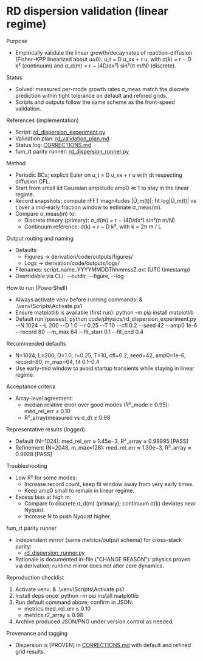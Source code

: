 # RD dispersion validation (linear regime)

Purpose
- Empirically validate the linear growth/decay rates of reaction–diffusion (Fisher–KPP linearized about u≈0):
  u_t = D u_xx + r u, with σ(k) = r − D k² (continuum) and σ_d(m) = r − (4D/dx²) sin²(π m/N) (discrete).

Status
- Solved: measured per-mode growth rates σ_meas match the discrete prediction within tight tolerance on default and refined grids.
- Scripts and outputs follow the same scheme as the front-speed validation.

References (implementation)
- Script: [rd_dispersion_experiment.py](code/physics/rd_dispersion_experiment.py:1)
- Validation plan: [rd_validation_plan.md](rd_validation_plan.md:1)
- Status log: [CORRECTIONS.md](computational_proofs/CORRECTIONS.md:1)
- fum_rt parity runner: [rd_dispersion_runner.py](Prometheus_FUVDM/fum_rt/physics/rd_dispersion_runner.py:1)

Method
- Periodic BCs; explicit Euler on u_t = D u_xx + r u with dt respecting diffusion CFL.
- Start from small iid Gaussian amplitude amp0 ≪ 1 to stay in the linear regime.
- Record snapshots; compute rFFT magnitudes |Û_m(t)|; fit log|Û_m(t)| vs t over a mid-early fraction window to estimate σ_meas(m).
- Compare σ_meas(m) to:
  - Discrete theory (primary): σ_d(m) = r − (4D/dx²) sin²(π m/N)
  - Continuum reference: σ(k) = r − D k², with k = 2π m / L

Output routing and naming
- Defaults:
  - Figures → derivation/code/outputs/figures/
  - Logs → derivation/code/outputs/logs/
- Filenames: script_name_YYYYMMDDThhmmssZ.ext (UTC timestamp)
- Overridable via CLI: --outdir, --figure, --log

How to run (PowerShell)
- Always activate venv before running commands:
  & .\venv\Scripts\Activate.ps1
- Ensure matplotlib is available (first run):
  python -m pip install matplotlib
- Default run (passes):
  python code/physics/rd_dispersion_experiment.py --N 1024 --L 200 --D 1.0 --r 0.25 --T 10 --cfl 0.2 --seed 42 --amp0 1e-6 --record 80 --m_max 64 --fit_start 0.1 --fit_end 0.4

Recommended defaults
- N=1024, L=200, D=1.0, r=0.25, T=10, cfl=0.2, seed=42, amp0=1e-6, record=80, m_max=64, fit 0.1–0.4
- Use early-mid window to avoid startup transients while staying in linear regime.

Acceptance criteria
- Array-level agreement:
  - median relative error over good modes (R²_mode ≥ 0.95): med_rel_err ≤ 0.10
  - R²_array(measured vs σ_d) ≥ 0.98

Representative results (logged)
- Default (N=1024): med_rel_err ≈ 1.45e−3, R²_array ≈ 0.99995 [PASS]
- Refinement (N=2048, m_max=128): med_rel_err ≈ 1.30e−3, R²_array ≈ 0.9928 [PASS]

Troubleshooting
- Low R² for some modes:
  - Increase record count, keep fit window away from very early times.
  - Keep amp0 small to remain in linear regime.
- Excess bias at high m:
  - Compare to discrete σ_d(m) (primary); continuum σ(k) deviates near Nyquist.
  - Increase N to push Nyquist higher.

fum_rt parity runner
- Independent mirror (same metrics/output schema) for cross-stack parity:
  - [rd_dispersion_runner.py](Prometheus_FUVDM/fum_rt/physics/rd_dispersion_runner.py:1)
- Rationale is documented in-file (“CHANGE REASON”): physics proven via derivation; runtime mirror does not alter core dynamics.

Reproduction checklist
1) Activate venv: & .\venv\Scripts\Activate.ps1
2) Install deps once: python -m pip install matplotlib
3) Run default command above; confirm in JSON:
   - metrics.med_rel_err ≤ 0.10
   - metrics.r2_array ≥ 0.98
4) Archive produced JSON/PNG under version control as needed.

Provenance and tagging
- Dispersion is [PROVEN] in [CORRECTIONS.md](computational_proofs/CORRECTIONS.md:1) with default and refined grid results.
